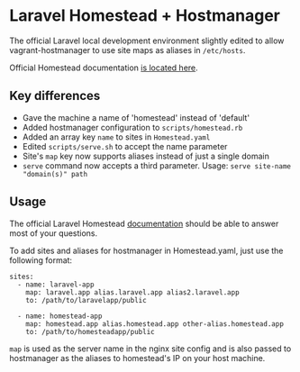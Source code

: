 # Laravel Homestead + Hostmanager

The official Laravel local development environment slightly edited to allow vagrant-hostmanager to use site maps as aliases in `/etc/hosts`.

Official Homestead documentation [is located here](http://laravel.com/docs/homestead?version=4.2).

## Key differences

- Gave the machine a name of 'homestead' instead of 'default'
- Added hostmanager configuration to `scripts/homestead.rb`
- Added an array key `name` to sites in `Homestead.yaml`
- Edited `scripts/serve.sh` to accept the name parameter
- Site's `map` key now supports aliases instead of just a single domain
- `serve` command now accepts a third parameter. Usage: `serve site-name "domain(s)" path`

## Usage

The official Laravel Homestead [documentation](http://laravel.com/docs/homestead?version=4.2) should be able to answer most of your questions.

To add sites and aliases for hostmanager in Homestead.yaml, just use the following format:

```
sites:
  - name: laravel-app
    map: laravel.app alias.laravel.app alias2.laravel.app
    to: /path/to/laravelapp/public
    
  - name: homestead-app
    map: homestead.app alias.homestead.app other-alias.homestead.app
    to: /path/to/homesteadapp/public
```

`map` is used as the server name in the nginx site config and is also passed to hostmanager as the aliases to homestead's IP on your host machine.
